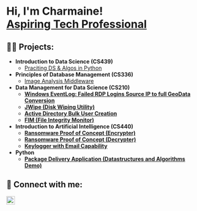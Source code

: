 <h1> Hi, I'm Charmaine! <br/><a href="https://www.linkedin.com/in/joshmadakor/">  Aspiring Tech Professional </a> </h1>

<h2>👨‍💻 Projects:</h2>

- <b> Introduction to Data Science (CS439) </b>
  - [Praciting DS & Algos in Python](https://github.com/joshmadakor1/Algorithms-Practice)
- <b> Principles of Database Management (CS336) </b>
  - [Image Analysis Middleware](https://github.com/joshmadakor1/4chan-Image-Analysis-Middleware-C964) <b>
- <b> Data Management for Data Science (CS210) </b>
  - [Windows EventLog: Failed RDP Logins Source IP to full GeoData Conversion](https://github.com/joshmadakor1/Sentinel-Lab)
  - [JWipe (Disk Wiping Utility)](https://github.com/joshmadakor1/Jwipe.PowerShell)
  - [Active Directory Bulk User Creation](https://github.com/joshmadakor1/AD_PS)
  - [FIM (File Integrity Monitor)](https://github.com/joshmadakor1/PowerShell-Integrity-FIM)
- <b> Introduction to Artificial Intelligence (CS440) </b>
  - [Ransomware Proof of Concept (Encrypter)](https://github.com/joshmadakor1/EncrypterPOC)
  - [Ransomware Proof of Concept (Decrypter)](https://github.com/joshmadakor1/DecrypterPOC)
  - [Keylogger with Email Capability](https://github.com/joshmadakor1/Key-Logger-With-Email)
- <b>Python</b>
  - [Package Delivery Application (Datastructures and Algorithms Demo)](https://github.com/joshmadakor1/Package-Delivery-Pathfinding-Algorithm)


<h2> 🤳 Connect with me: </h2>

[<img align="center" alt="CharmaineThomas | LinkedIn" width="22px" src="https://cdn.jsdelivr.net/npm/simple-icons@v3/icons/linkedin.svg" />][linkedin]

[linkedin]: https://linkedin.com/in/charmaine-thomas

